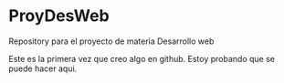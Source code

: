 ProyDesWeb
==========

Repository para el proyecto de materia Desarrollo web
<!DOCTYPE html>
<html lang="es">
<head>
     <meta charset = "utf-8">
     <title>
               Primer uso de github
     </title>

</head>
<body>
        Este es la primera vez que creo algo en github.
        Estoy probando que se puede hacer aqui.
</body>

</html>

